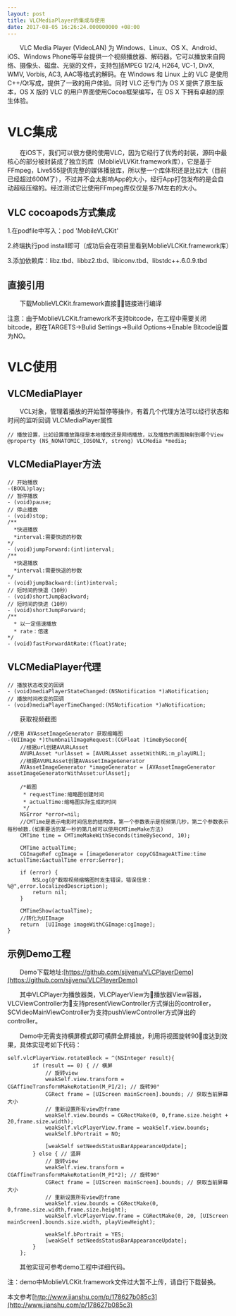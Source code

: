 ```yaml
---
layout: post
title: VLCMediaPlayer的集成与使用
date: 2017-08-05 16:26:24.000000000 +08:00
---
```


&emsp;&emsp;VLC Media Player (VideoLAN) 为 Windows、Linux、OS X、Android、iOS、Windows Phone等平台提供一个视频播放器、解码器。它可以播放来自网络、摄像头、磁盘、光驱的文件，支持包括MPEG 1/2/4, H264, VC-1, DivX, WMV, Vorbis, AC3, AAC等格式的解码。在 Windows 和 Linux 上的 VLC 是使用C++/Qt写成，提供了一致的用户体验。同时 VLC 还专门为 OS X 提供了原生版本，OS X 版的 VLC 的用户界面使用Cocoa框架编写，在 OS X 下拥有卓越的原生体验。

VLC集成
======

&emsp;&emsp;在iOS下，我们可以很方便的使用VLC，因为它经行了优秀的封装，源码中最核心的部分被封装成了独立的库（MoblieVLVKit.framework库），它是基于FFmpeg，Live555提供完整的媒体播放库，所以整一个库体积还是比较大（目前已经超过600M了），不过并不会太影响App的大小，经行App打包发布的是会自动超级压缩的。经过测试它比使用FFmpeg库仅仅是多7M左右的大小。

VLC cocoapods方式集成
------------
1.在podfile中写入：pod 'MobileVLCKit'

2.终端执行pod install即可（成功后会在项目里看到MoblieVLCKit.framework库）

3.添加依赖库：libz.tbd、libbz2.tbd、libiconv.tbd、libstdc++.6.0.9.tbd

直接引用
------------
&emsp;&emsp;下载MoblieVLCKit.framework直接链接进行编译

注意：由于MoblieVLCKit.framework不支持bitcode，在工程中需要关闭bitcode，即在TARGETS->Bulid Settings->Build Options->Enable Bitcode设置为NO。

VLC使用
======
VLCMediaPlayer
------------
&emsp;&emsp;VCL对象，管理着播放的开始暂停等操作，有着几个代理方法可以经行状态和时间的监听回调
VLCMediaPlayer属性
```objc
// 播放设置，比如设置播放路径是本地播放还是网络播放，以及播放的画面映射到哪个View
@property (NS_NONATOMIC_IOSONLY, strong) VLCMedia *media;
```
VLCMediaPlayer方法
------------
```objc
// 开始播放
-(BOOL)play;
// 暂停播放
- (void)pause;
// 停止播放
- (void)stop;
/**
  *快进播放
  *interval:需要快进的秒数
*/
- (void)jumpForward:(int)interval;
/**
  *快退播放
  *interval:需要快退的秒数
*/
- (void)jumpBackward:(int)interval;
// 短时间的快退（10秒）
- (void)shortJumpBackward;
// 短时间的快进（10秒）
- (void)shortJumpForward;
/**
  * 以一定倍速播放
  * rate：倍速
*/
- (void)fastForwardAtRate:(float)rate;
```
VLCMediaPlayer代理
------------
```objc
// 播放状态改变的回调
- (void)mediaPlayerStateChanged:(NSNotification *)aNotification;
// 播放时间改变的回调
- (void)mediaPlayerTimeChanged:(NSNotification *)aNotification;
```
&emsp;&emsp;获取视频截图
```objc
//使用 AVAssetImageGenerator 获取缩略图
-(UIImage *)thumbnailImageRequest:(CGFloat )timeBySecond{
    //根据url创建AVURLAsset
    AVURLAsset *urlAsset = [AVURLAsset assetWithURL:m_playURL];
    //根据AVURLAsset创建AVAssetImageGenerator
    AVAssetImageGenerator *imageGenerator = [AVAssetImageGenerator assetImageGeneratorWithAsset:urlAsset];
    
    /*截图
     * requestTime:缩略图创建时间
     * actualTime:缩略图实际生成的时间
     */
    NSError *error=nil;
    //CMTime是表示电影时间信息的结构体，第一个参数表示是视频第几秒，第二个参数表示每秒帧数.(如果要活的某一秒的第几帧可以使用CMTimeMake方法)
    CMTime time = CMTimeMakeWithSeconds(timeBySecond, 10);
    
    CMTime actualTime;
    CGImageRef cgImage = [imageGenerator copyCGImageAtTime:time actualTime:&actualTime error:&error];
    
    if (error) {
        NSLog(@"截取视频缩略图时发生错误，错误信息：%@",error.localizedDescription);
        return nil;
    }
    
    CMTimeShow(actualTime);
    //转化为UIImage
    return  [UIImage imageWithCGImage:cgImage];
}
```
示例Demo工程
---

&emsp;&emsp;Demo下载地址:[https://github.com/sjjvenu/VLCPlayerDemo](https://github.com/sjjvenu/VLCPlayerDemo)

&emsp;&emsp;其中VLCPlayer为播放器类，VLCPlayerView为播放器View容器，VLCViewController为支持presentViewController方式弹出的controller，SCVideoMainViewController为支持pushViewController方式弹出的controller。

&emsp;&emsp;Demo中无需支持横屏模式即可横屏全屏播放，利用将视图旋转90度达到效果，具体实现考如下代码：
```objc
self.vlcPlayerView.rotateBlock = ^(NSInteger result){
        if (result == 0) { // 横屏
            // 旋转view
            weakSelf.view.transform = CGAffineTransformMakeRotation(M_PI/2); // 旋转90°
            CGRect frame = [UIScreen mainScreen].bounds; // 获取当前屏幕大小
            // 重新设置所有view的frame
            weakSelf.view.bounds = CGRectMake(0, 0,frame.size.height + 20,frame.size.width);
            weakSelf.vlcPlayerView.frame = weakSelf.view.bounds;
            weakSelf.bPortrait = NO;
            
            [weakSelf setNeedsStatusBarAppearanceUpdate];
        } else { // 竖屏
            // 旋转view
            weakSelf.view.transform = CGAffineTransformMakeRotation(M_PI*2); // 旋转90°
            CGRect frame = [UIScreen mainScreen].bounds; // 获取当前屏幕大小
            // 重新设置所有view的frame
            weakSelf.view.bounds = CGRectMake(0, 0,frame.size.width,frame.size.height);
            weakSelf.vlcPlayerView.frame = CGRectMake(0, 20, [UIScreen mainScreen].bounds.size.width, playViewHeight);
            
            weakSelf.bPortrait = YES;
            [weakSelf setNeedsStatusBarAppearanceUpdate];
        }
    };
```
&emsp;&emsp;其他实现可参考demo工程中详细代码。

注：demo中MoblieVLCKit.framework文件过大暂不上传，请自行下载替换。

本文参考[http://www.jianshu.com/p/178627b085c3](http://www.jianshu.com/p/178627b085c3)
